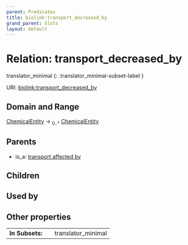```yaml
---
parent: Predicates
title: biolink:transport_decreased_by
grand_parent: Slots
layout: default
---
```


# Relation: transport_decreased_by

translator_minimal
{: .translator_minimal-subset-label }




URI: [biolink:transport_decreased_by](https://w3id.org/biolink/vocab/transport_decreased_by)

## Domain and Range

[ChemicalEntity](ChemicalEntity.md) ->  <sub>0..\*</sub> [ChemicalEntity](ChemicalEntity.md)

## Parents

 *  is_a: [transport affected by](transport_affected_by.md)

## Children


## Used by


## Other properties

|  |  |  |
| --- | --- | --- |
| **In Subsets:** | | translator_minimal |

